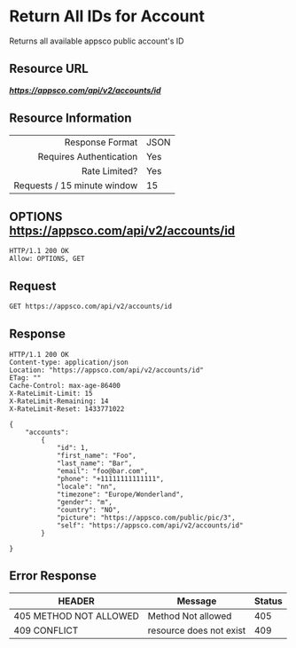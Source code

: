 # Return All IDs for Account

Returns all available appsco public account's ID

## Resource URL

___https://appsco.com/api/v2/accounts/id___

## Resource Information

|                               |               |
|------------------------------:|---------------|
|Response Format                |JSON           |
|Requires Authentication        |Yes            |
|Rate Limited?                  |Yes            |
|Requests / 15 minute window    |15             |

## OPTIONS https://appsco.com/api/v2/accounts/id

```.http
HTTP/1.1 200 OK
Allow: OPTIONS, GET
```

## Request

```.bash
GET https://appsco.com/api/v2/accounts/id
```

## Response

```.http
HTTP/1.1 200 OK
Content-type: application/json
Location: "https://appsco.com/api/v2/accounts/id"
ETag: ""
Cache-Control: max-age-86400
X-RateLimit-Limit: 15
X-RateLimit-Remaining: 14
X-RateLimit-Reset: 1433771022

{
    "accounts":
        {
            "id": 1,
            "first_name": "Foo",
            "last_name": "Bar",
            "email": "foo@bar.com",
            "phone": "+11111111111111",
            "locale": "nn",
            "timezone": "Europe/Wonderland",
            "gender": "m",
            "country": "NO",
            "picture": "https://appsco.com/public/pic/3",
            "self": "https://appsco.com/api/v2/accounts/id"
        }

}

```
## Error Response

|HEADER                         |Message                        |Status         |
|-------------------------------|-------------------------------|---------------|
|405 METHOD NOT ALLOWED         |Method Not allowed             |405            |
|409 CONFLICT                   |resource does not exist        |409            |